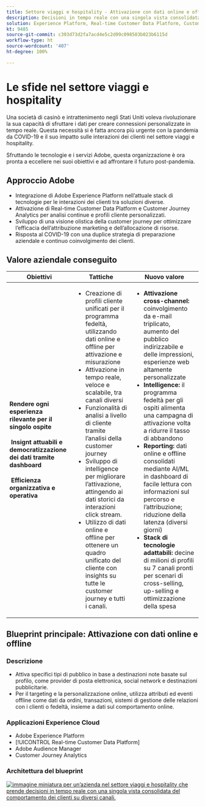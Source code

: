```yaml
---
title: Settore viaggi e hospitality - Attivazione con dati online e offline
description: Decisioni in tempo reale con una singola vista consolidata del comportamento dei clienti su diversi canali.
solution: Experience Platform, Real-time Customer Data Platform, Customer Journey Analytics, Analytics, Audience Manager, Experience Manager, Target
kt: 9485
source-git-commit: c393d73d2fa7acd4e5c2d99c098503b023b6115d
workflow-type: ht
source-wordcount: '407'
ht-degree: 100%

---
```



# Le sfide nel settore viaggi e hospitality

Una società di casinò e intrattenimento negli Stati Uniti voleva rivoluzionare la sua capacità di sfruttare i dati per creare connessioni personalizzate in tempo reale. Questa necessità si è fatta ancora più urgente con la pandemia da COVID-19 e il suo impatto sulle interazioni dei clienti nel settore viaggi e hospitality.

Sfruttando le tecnologie e i servizi Adobe, questa organizzazione è ora pronta a eccellere nei suoi obiettivi e ad affrontare il futuro post-pandemia.

## Approccio Adobe

* Integrazione di Adobe Experience Platform nell’attuale stack di tecnologie per le interazioni dei clienti tra soluzioni diverse.
* Attivazione di Real-time Customer Data Platform e Customer Journey Analytics per analisi continue e profili cliente personalizzati.
* Sviluppo di una visione olistica della customer journey per ottimizzare l’efficacia dell’attribuzione marketing e dell’allocazione di risorse.
* Risposta al COVID-19 con una duplice strategia di preparazione aziendale e continuo coinvolgimento dei clienti.

## Valore aziendale conseguito

| Obiettivi | Tattiche | Nuovo valore |
|---|---|---|
| **Rendere ogni esperienza rilevante per il singolo ospite **<br></br>** Insignt attuabili e democratizzazione dei dati tramite dashboard **<br></br>** Efficienza organizzativa e operativa**</ul> | <ul><li>Creazione di profili cliente unificati per il programma fedeltà, utilizzando dati online e offline per attivazione e misurazione</li><li>Attivazione in tempo reale, veloce e scalabile, tra canali diversi</li><li>Funzionalità di analisi a livello di cliente tramite l’analisi della customer journey</li><li>Sviluppo di intelligence per migliorare l’attivazione, attingendo ai dati storici da interazioni click stream.</li><li>Utilizzo di dati online e offline per ottenere un quadro unificato del cliente con insights su tutte le customer journey e tutti i canali.</li></ul> | <ul><li><strong>Attivazione cross-channel: </strong>coinvolgimento da e-mail triplicato, aumento del pubblico indirizzabile e delle impressioni, esperienze web altamente personalizzate </li><li><strong>Intelligence: </strong>il programma fedeltà per gli ospiti alimenta una campagna di attivazione volta a ridurre il tasso di abbandono</li><li><strong>Reporting: </strong>dati online e offline consolidati mediante AI/ML in dashboard di facile lettura con informazioni sul percorso e l’attribuzione; riduzione della latenza (diversi giorni)</li><li><strong>Stack di tecnologie adattabili: </strong>decine di milioni di profili su 7 canali pronti per scenari di cross-selling, up-selling e ottimizzazione della spesa</li></ul> |

## Blueprint principale: Attivazione con dati online e offline

### Descrizione

<ul><li>Attiva specifici tipi di pubblico in base a destinazioni note basate sul profilo, come provider di posta elettronica, social network e destinazioni pubblicitarie.</li><li>Per il targeting e la personalizzazione online, utilizza attributi ed eventi offline come dati da ordini, transazioni, sistemi di gestione delle relazioni con i clienti o fedeltà, insieme a dati sul comportamento online.</li></li></ul>

### Applicazioni Experience Cloud

<ul><li>Adobe Experience Platform</li><li>[!UICONTROL Real-time Customer Data Platform]</li><li>Adobe Audience Manager</li><li>Customer Journey Analytics</li></ul>

### Architettura del blueprint

<a href="https://experienceleague.adobe.com/docs/blueprints-learn/architecture/audience-activation/platform-and-applications.html?lang=it"><img alt="immagine miniatura per un’azienda nel settore viaggi e hospitality che prende decisioni in tempo reale con una singola vista consolidata del comportamento dei clienti su diversi canali." src="https://experienceleague.adobe.com/docs/blueprints-learn/assets/online_offline_activation.svg"/></a>





